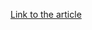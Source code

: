 [Link to the article](https://baesystemsai.blogspot.com/2017/02/lazarus-watering-hole-attacks.html)
